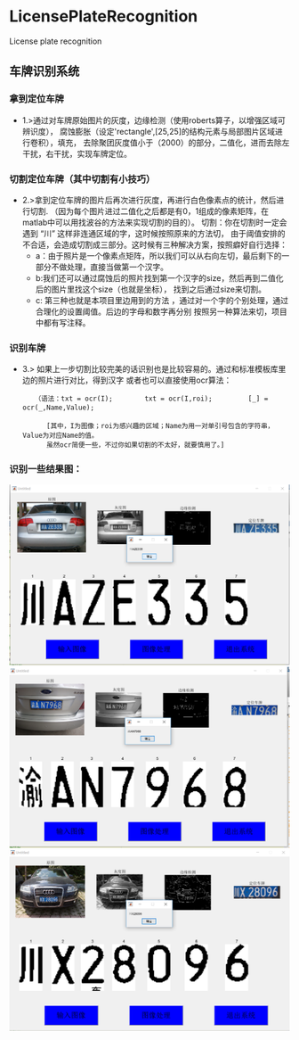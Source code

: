 # LicensePlateRecognition
License plate recognition

##  车牌识别系统
### 拿到定位车牌

+ 1.>通过对车牌原始图片的灰度，边缘检测（使用roberts算子，以增强区域可辨识度），
 腐蚀膨胀（设定'rectangle',[25,25]的结构元素与局部图片区域进行卷积），填充，
 去除聚团灰度值小于（2000）的部分，二值化，进而去除左干扰，右干扰，实现车牌定位。
 
 
 ### 切割定位车牌（其中切割有小技巧）
 
+ 2.>拿到定位车牌的图片后再次进行灰度，再进行白色像素点的统计，然后进行切割.
（因为每个图片进过二值化之后都是有0，1组成的像素矩阵，在matlab中可以用找波谷的方法来实现切割的目的）。
   切割：你在切割时一定会遇到 “川” 这样非连通区域的字，这时候按照原来的方法切，
    由于阈值安排的不合适，会造成切割成三部分。这时候有三种解决方案，按照癖好自行选择：
    + a：由于照片是一个像素点矩阵，所以我们可以从右向左切，最后剩下的一部分不做处理，直接当做第一个汉字。
    + b:我们还可以通过腐蚀后的照片找到第一个汉字的size，然后再到二值化后的图片里找这个size（也就是坐标），
        找到之后通过size来切割。
    + c: 第三种也就是本项目里边用到的方法 ，通过对一个字的个别处理，通过合理化的设置阈值。后边的字母和数字再分别
         按照另一种算法来切，项目中都有写注释。
         
         
 ### 识别车牌
 
+ 3.> 如果上一步切割比较完美的话识别也是比较容易的。通过和标准模板库里边的照片进行对比，得到汉字
         或者也可以直接使用ocr算法：
         
         （语法：txt = ocr(I);        txt = ocr(I,roi);         [_] = ocr(_,Name,Value);
        
            [其中，I为图像；roi为感兴趣的区域；Name为用一对单引号包含的字符串，Value为对应Name的值。
            虽然ocr简便一些，不过你如果切割的不太好，就要慎用了。]
            
 ### 识别一些结果图：
 
 ![第一张图：](/images/01.png)
 ![第二张图：](/images/02.png)
 ![第三张图：](/images/03.png)

